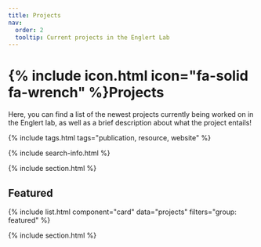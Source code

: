 ```yaml
---
title: Projects
nav:
  order: 2
  tooltip: Current projects in the Englert Lab
---
```


# {% include icon.html icon="fa-solid fa-wrench" %}Projects

Here, you can find a list of the newest projects currently being worked on in the Englert lab, as well as a brief description about what the project entails!

{% include tags.html tags="publication, resource, website" %}

{% include search-info.html %}

{% include section.html %}

## Featured

{% include list.html component="card" data="projects" filters="group: featured" %}

{% include section.html %}
